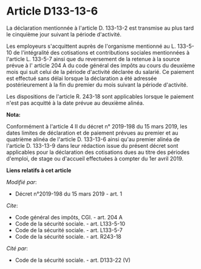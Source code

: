 # Article D133-13-6

La déclaration mentionnée à l'article D. 133-13-2 est transmise au plus tard le cinquième jour suivant la période
d'activité. 

Les employeurs s'acquittent auprès de l'organisme mentionné au L. 133-5-10 de l'intégralité des cotisations et contributions
sociales mentionnées à l'article L. 133-5-7 ainsi que du reversement de la retenue à la source prévue à l' article 204 A du
code général des impôts  au cours du deuxième mois qui suit celui de la période d'activité déclarée du salarié. Ce paiement
est effectué sans délai lorsque la déclaration a été adressée postérieurement à la fin du premier du mois suivant la période
d'activité. 

Les dispositions de l'article R. 243-18 sont applicables lorsque le paiement n'est pas acquitté à la date prévue au deuxième
alinéa.

**Nota:**

Conformément à l'article 4 II du décret n° 2019-198 du 15 mars 2019, les dates limites de déclaration et de paiement prévues
au premier et au quatrième alinéa de l'article D. 133-13-6 ainsi qu'au premier alinéa de l'article D. 133-13-9 dans leur
rédaction issue du présent décret sont applicables pour la déclaration des cotisations dues au titre des périodes d'emploi,
de stage ou d'accueil effectuées à compter du 1er avril 2019.

**Liens relatifs à cet article**

_Modifié par_:

  - Décret n°2019-198 du 15 mars 2019 - art. 1

_Cite_:

  - Code général des impôts, CGI. - art. 204 A
  - Code de la sécurité sociale. - art. L133-5-10
  - Code de la sécurité sociale. - art. L133-5-7
  - Code de la sécurité sociale. - art. R243-18

_Cité par_:

  - Code de la sécurité sociale. - art. D133-22 (V)
